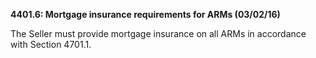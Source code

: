 **4401.6: Mortgage insurance requirements for ARMs (03/02/16)**

The Seller must provide mortgage insurance on all ARMs in accordance
with Section 4701.1.
